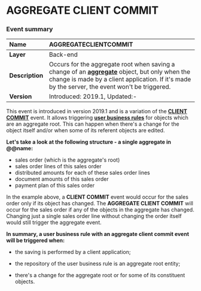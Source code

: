 
# AGGREGATE CLIENT COMMIT

### Event summary 

|Name|AGGREGATECLIENTCOMMIT
|:----|:-----
|**Layer**| Back-end
|**Description**| Occurs for the aggregate root when saving a change of an **[aggregate](https://docs.erp.net/tech/advanced/concepts/aggregates.html)** object, but only when the change is made by a client application. If it's made by the server, the event won't be triggered.
|**Version**| Introduced: 2019.1, Updated:-

This event is introduced in version 2019.1 and is a variation of the **[CLIENT COMMIT](https://docs.erp.net/tech/advanced/user-business-rules/events/client-commit.html)** event. It allows triggering **[user business rules](https://docs.erp.net/tech/advanced/user-business-rules/index.html)** for objects which are an aggregate root. This can happen when there's a change for the object itself and/or when some of its referent objects are edited. 

**Let's take a look at the following structure - a single aggregate in @@name:**

- sales order (which is the aggregate's root)
- sales order lines of this sales order
- distributed amounts for each of these sales order lines
- document amounts of this sales order
- payment plan of this sales order

In the example above, a **CLIENT COMMIT** event would occur for the sales order only if its object has changed. The **AGGREGATE CLIENT COMMIT** will occur for the sales order if any of the objects in the aggregate has changed. Changing just a single sales order line without changing the order itself would still trigger the aggregate event.

**In summary, a user business rule with an aggregate client commit event will be triggered when:**

- the saving is performed by a client application;

- the repository of the user business rule is an aggregate root entity;

- there's a change for the aggregate root or for some of its constituent objects.
